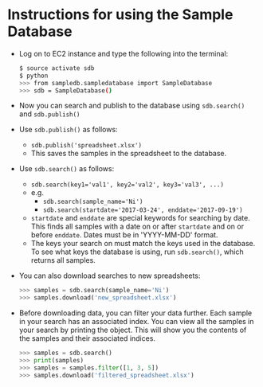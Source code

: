 # Instructions for using the Sample Database
- Log on to EC2 instance and type the following into the terminal:

    ```bash
    $ source activate sdb
    $ python
    >>> from sampledb.sampledatabase import SampleDatabase
    >>> sdb = SampleDatabase()
    ```
    
- Now you can search and publish to the database using `sdb.search()` and `sdb.publish()`
- Use `sdb.publish()` as follows:
    - `sdb.publish('spreadsheet.xlsx')`
    - This saves the samples in the spreadsheet to the database.
- Use `sdb.search()` as follows:
    - `sdb.search(key1='val1', key2='val2', key3='val3', ...)`
    - e.g.
        - `sdb.search(sample_name='Ni')`
        - `sdb.search(startdate='2017-03-24', enddate='2017-09-19')`
    - `startdate` and `enddate` are special keywords for searching by date. This finds all samples with a date on or after `startdate` 
       and on or before `enddate`. Dates must be in 'YYYY-MM-DD' format.
    - The keys your search on must match the keys used in the database. To see what keys the database is using, run `sdb.search()`, which
      returns all samples.
- You can also download searches to new spreadsheets:

    ```python
    >>> samples = sdb.search(sample_name='Ni')
    >>> samples.download('new_spreadsheet.xlsx')
    ```
    
- Before downloading data, you can filter your data further. Each sample in your search has an associated index. You can view all the samples in your
  search by printing the object. This will show you the contents of the samples and their associated indices.
    
    ```python
    >>> samples = sdb.search()
    >>> print(samples)
    >>> samples = samples.filter([1, 3, 5])
    >>> samples.download('filtered_spreadsheet.xlsx')
    ```